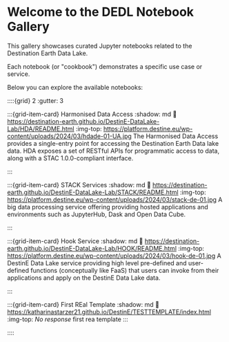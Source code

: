 # Welcome to the DEDL Notebook Gallery

This gallery showcases curated Jupyter notebooks related to the Destination Earth Data Lake.

Each notebook (or "cookbook") demonstrates a specific use case or service.

Below you can explore the available notebooks:




::::{grid} 2
:gutter: 3

:::{grid-item-card} Harmonised Data Access
:shadow: md
:link: https://destination-earth.github.io/DestinE-DataLake-Lab/HDA/README.html
:img-top: https://platform.destine.eu/wp-content/uploads/2024/03/hdade-01-UA.jpg
The Harmonised Data Access provides a single-entry point for accessing 
the Destination Earth Data lake data. HDA exposes a set of RESTful APIs 
for programmatic access to data, along with a STAC 1.0.0-compliant interface.

:::


:::{grid-item-card} STACK Services
:shadow: md
:link: https://destination-earth.github.io/DestinE-DataLake-Lab/STACK/README.html
:img-top: https://platform.destine.eu/wp-content/uploads/2024/03/stack-de-01.jpg
A big data processing service offering providing hosted applications and environments 
such as JupyterHub, Dask and Open Data Cube.

:::


:::{grid-item-card} Hook Service
:shadow: md
:link: https://destination-earth.github.io/DestinE-DataLake-Lab/HOOK/README.html
:img-top: https://platform.destine.eu/wp-content/uploads/2024/03/hook-de-01.jpg
A DestinE Data Lake service providing high level pre-defined and user-defined 
functions (conceptually like FaaS) that users can invoke from their applications 
and apply on the DestinE Data Lake data.

:::


:::{grid-item-card} First REal Template
:shadow: md
:link: https://katharinastarzer21.github.io/DestinE/TESTTEMPLATE/index.html
:img-top: _No response_
first rea template
:::

::::
